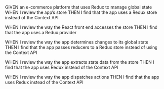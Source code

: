 GIVEN an e-commerce platform that uses Redux to manage global state
WHEN I review the app’s store
THEN I find that the app uses a Redux store instead of the Context API

WHEN I review the way the React front end accesses the store
THEN I find that the app uses a Redux provider

WHEN I review the way the app determines changes to its global state
THEN I find that the app passes reducers to a Redux store instead of using the Context API

WHEN I review the way the app extracts state data from the store
THEN I find that the app uses Redux instead of the Context API

WHEN I review the way the app dispatches actions
THEN I find that the app uses Redux instead of the Context API
